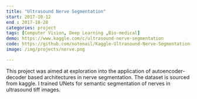 ```yaml
---
title: "Ultrasound Nerve Segmentation"
start: 2017-10-12
end : 2017-10-28
categories: project
tags: [Computer Vision, Deep Learning ,Bio-medical]
demo: https://www.kaggle.com/c/ultrasound-nerve-segmentation
code: https://github.com/notenail/Kaggle-Ultrasound-Nerve-Segmentation-competition
image: /img/projects/nerve.png

---
```


This project was aimed at exploration into the application of autoencoder-decoder based architectures in nerve segmentation. The dataset is sourced from kaggle. I trained UNets for semantic segmentation of nerves in ultrasound tiff images.
